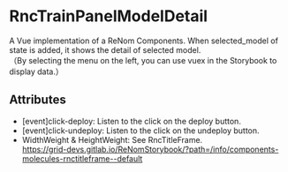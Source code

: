 # RncTrainPanelModelDetail

A Vue implementation of a ReNom Components.
When selected_model of state is added, it shows the detail of selected model.  
（By selecting the menu on the left, you can use vuex in the Storybook to display data.）  



## Attributes

- [event]click-deploy: Listen to the click on the deploy button.
- [event]click-undeploy: Listen to the click on the undeploy button.
- WidthWeight & HeightWeight: See RncTitleFrame.  
https://grid-devs.gitlab.io/ReNomStorybook/?path=/info/components-molecules-rnctitleframe--default
